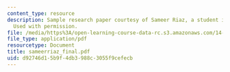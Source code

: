 ```yaml
---
content_type: resource
description: Sample research paper courtesy of Sameer Riaz, a student in the class.
  Used with permission.
file: /media/https%3A/open-learning-course-data-rc.s3.amazonaws.com/14-33-economics-research-and-communication-spring-2005/d92746d15b9f4db3988c3055f9cefecb_sameerriaz_final.pdf
file_type: application/pdf
resourcetype: Document
title: sameerriaz_final.pdf
uid: d92746d1-5b9f-4db3-988c-3055f9cefecb
---
```

